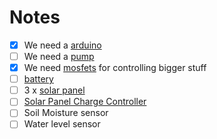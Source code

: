 # Notes

- [x] We need a [arduino](/OT/Irrigation/Irrigator%20Notes.md) 
- [ ] We need a [pump](https://www.amazon.com/GENEDEY-Brushless-Centrifugal-Submersible-Circulation/dp/B08NK7ZPGX/ref=sr_1_32?crid=3CKTG8V8FDFG9&keywords=12v%2Bwater%2Bpump%2B700l%2Fh&linkCode=sl2&linkId=7645ac7ff784428f784946b2d3d426d0&qid=1667071359&qu=eyJxc2MiOiIxLjcyIiwicXNhIjoiMS40OSIsInFzcCI6IjAuMDAifQ%3D%3D&sprefix=12v%2Bwater%2Bpump%2B700l%2F%2Caps%2C165&sr=8-32&th=1)
- [x] We need [mosfets]() for controlling bigger stuff
- [ ] [battery]()
- [ ] 3 x [solar panel]()
- [ ] [Solar Panel Charge Controller](https://www.amazon.com/EEEKit-Controller-Intelligent-Multi-Function-Adjustable/dp/B07R8TRJ8C/ref=sr_1_8?keywords=Solar+panel+charge+controller&qid=1667070826&qu=eyJxc2MiOiI1LjE0IiwicXNhIjoiNC43NyIsInFzcCI6IjQuMDgifQ%3D%3D&sr=8-8)
- [ ] Soil Moisture sensor
- [ ] Water level sensor
